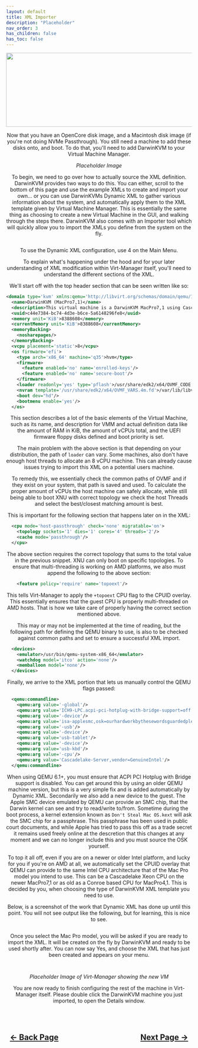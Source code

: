 ```yaml
---
layout: default
title: XML Importer
description: "Placeholder"
nav_order: 3
has_children: false
has_toc: false
---
```


<style>
  .navigation-container {
    display: flex;
    justify-content: space-between;
    align-items: center;
    width: 100%;
  }
  
  .nav-button {
    margin: 10px;
  }
</style>

<p align="center">
  <img width="650" height="200" src="../../assets/Headers/Header-Importer.png">
</p>

<p align="center">Now that you have an OpenCore disk image, and a Macintosh disk image (if you're not doing NVMe Passthrough). You still need a machine to add these disks onto, and boot. To do that, you'll need to add DarwinKVM to your Virtual Machine Manager.</p>

<p align="center"><i>Placeholder Image</i></p>

<p align="center">To begin, we need to go over how to actually source the XML definition. DarwinKVM provides two ways to do this. You can either, scroll to the bottom of this page and use the example XMLs to create and import your own... or you can use DarwinKVMs Dynamic XML to gather various information about the system, and automatically apply them to the XML template given by Virtual Machine Manager. This is essentially the same thing as choosing to create a new Virtual Machine in the GUI, and walking through the steps there. DarwinKVM also comes with an Importer tool which will quickly allow you to import the XMLs you define from the system on the fly.</p>

<p align="center"><a href=""><img src="../../../../assets/DarwinKVM/MainMenu.png" alt=""></a></p>

<p align="center">To use the Dynamic XML configuration, use 4 on the Main Menu.</p>

<p align="center">To explain what's happening under the hood and for your later understanding of XML modification within Virt-Manager itself, you'll need to understand the different sections of the XML.</p>

<p align="center">We'll start off with the top header section that can be seen written like so:</p>

```xml
<domain type='kvm' xmlns:qemu='http://libvirt.org/schemas/domain/qemu/1.0'>
  <name>DarwinKVM (MacPro7,1)</name>
  <description>This virtual machine is a DarwinKVM MacPro7,1 using Cascadelake-Server.</description>
  <uuid>c44e7384-bc74-4d3e-b6ce-5a6148296fe8</uuid>
  <memory unit='KiB'>8388608</memory>
  <currentMemory unit='KiB'>8388608</currentMemory>
  <memoryBacking>
    <nosharepages/>
  </memoryBacking>
  <vcpu placement='static'>8</vcpu>
  <os firmware='efi'>
    <type arch='x86_64' machine='q35'>hvm</type>
    <firmware>
      <feature enabled='no' name='enrolled-keys'/>
      <feature enabled='no' name='secure-boot'/>
    </firmware>
    <loader readonly='yes' type='pflash'>/usr/share/edk2/x64/OVMF_CODE.4m.fd</loader>
    <nvram template='/usr/share/edk2/x64/OVMF_VARS.4m.fd'>/var/lib/libvirt/qemu/nvram/DarwinKVM_VARS.4m.fd</nvram>
    <boot dev="hd"/>
    <bootmenu enable='yes'/>
  </os>
```

<p align="center">This section describes a lot of the basic elements of the Virtual Machine, such as its name, and description for VMM and actual definition data like the amount of RAM in KiB, the amount of vCPUs total, and the UEFI firmware floppy disks defined and boot priority is set.</p>

<p align="center">The main problem with the above section is that depending on your distribution, the path of <code>loader</code> can vary. Some machines, also don't have enough host threads to allocate an 8 vCPU machine. This can already cause issues trying to import this XML on a potential users machine.</p>

<p align="center">To remedy this, we essentially check the common paths of OVMF and if they exist on your system, that path is saved and used. To calculate the proper amount of vCPUs the host machine can safely allocate, while still being able to boot XNU with correct topology we check the host Threads and select the best/closest matching amount is best.</p>

<p align="center">This is important for the following section that happens later on in the XML:</p>

```xml
  <cpu mode='host-passthrough' check='none' migratable='on'>
    <topology sockets='1' dies='1' cores='4' threads='2'/>
    <cache mode='passthrough'/>
  </cpu>
```

<p align="center">The above section requires the correct topology that sums to the total value in the previous snippet. XNU can only boot on specific topologies. To ensure that multi-threading is working on AMD platforms, we also must append the following to the above section:</p>

```xml
    <feature policy='require' name='topoext'/>
```

<p align="center">This tells Virt-Manager to apply the <code>+topoext</code> CPU flag to the CPUID overlay. This essentially ensures that the guest CPU is properly multi-threaded on AMD hosts. That is how we take care of properly having the correct section mentioned above.</p>

<p align="center">This may or may not be implemented at the time of reading, but the following path for defining the QEMU binary to use, is also to be checked against common paths and set to ensure a successful XML import.</p>

```xml
  <devices>
    <emulator>/usr/bin/qemu-system-x86_64</emulator>
    <watchdog model='itco' action='none'/>
    <memballoon model='none'/>
  </devices>
```

<p align="center">Finally, we arrive to the XML portion that lets us manually control the QEMU flags passed:</p>

```xml
  <qemu:commandline>
    <qemu:arg value='-global'/>
    <qemu:arg value='ICH9-LPC.acpi-pci-hotplug-with-bridge-support=off'/>
    <qemu:arg value='-device'/>
    <qemu:arg value='isa-applesmc,osk=ourhardworkbythesewordsguardedpleasedontsteal(c)AppleComputerInc'/>
    <qemu:arg value='-usb'/>
    <qemu:arg value='-device'/>
    <qemu:arg value='usb-tablet'/>
    <qemu:arg value='-device'/>
    <qemu:arg value='usb-kbd'/>
    <qemu:arg value='-cpu'/>
    <qemu:arg value='Cascadelake-Server,vendor=GenuineIntel'/>
  </qemu:commandline>
```

<p align="center">When using QEMU 6.1+, you must ensure that ACPI PCI Hotplug with Bridge support is disabled. You can get around this by using an older QEMU machine version, but this is a very simple fix and is added automatically by Dynamic XML. Secondarily we also add a new device to the guest. The Apple SMC device emulated by QEMU can provide an SMC chip, that the Darwin kernel can see and try to read/write to/from. Sometime during the boot process, a kernel extension known as <code>Don't Steal Mac OS.kext</code> will ask the SMC chip for a passphrase. This passphrase has been used in public court documents, and while Apple has tried to pass this off as a trade secret it remains used freely online at the descretion that this changes at any moment and we can no longer include this and you must source the OSK yourself.</p>

<p align="center">To top it all off, even if you are on a newer or older Intel platform, and lucky for you if you're on AMD at all, we automatically set the CPUID overlay that QEMU can provide to the same Intel CPU architecture that of the Mac Pro model you intend to use. This can be a Cascadelake Xeon CPU on the newer MacPro7,1 or as old as a Conroe based CPU for MacPro4,1. This is decided by you, when choosing the type of DarwinKVM XML template you need to use.</p>

<p align="center">Below, is a screenshot of the work that Dynamic XML has done up until this point. You will not see output like the following, but for learning, this is nice to see.</p>

<p align="center"><a href=""><img src="../../../../assets/DarwinKVM/Dynamic-XML-Internal.png" alt=""></a></p>

<p align="center">Once you select the Mac Pro model, you will be asked if you are ready to import the XML. It will be created on the fly by DarwinKVM and ready to be used shortly after. You can now say Yes, and choose the XML that has just been created and appears on your menu.</p>

<p align="center"><a href=""><img src="../../../../assets/DarwinKVM/Dynamic-XML-Question-UIOpen.png" alt=""></a></p>

<p align="center"><a href=""><img src="../../../../assets/DarwinKVM/XML-Importer-UI-MP71.png" alt=""></a></p>

<p align="center"><i>Placeholder Image of Virt-Manager showing the new VM</i></p>

<p align="center">You are now ready to finish configuring the rest of the machine in Virt-Manager itself. Please double click the DarwinKVM machine you just imported, to open the Details window.</p>

<p align="center"><a href=""><img src="../../../../assets/Virtual-Machine-Manager/VManTemplateImport.png" alt=""></a></p>

<h2 align="center">
  <br>
  <div class="navigation-container">
    <a class="nav-button" href="../02-VMM-First-Launch">&larr; Back Page</a>
    <a class="nav-button" href="../04-Initial-Configuration/index">Next Page &rarr;</a>
  </div>
  <br>
</h2>
